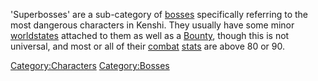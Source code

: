 <noinclude></noinclude> 'Superbosses' are a sub-category of
[bosses](:Category:Bosses "wikilink") specifically referring to the most
dangerous characters in Kenshi. They usually have some minor
[worldstates](World_States.md "wikilink") attached to them as well as a
[Bounty](Bounty.md "wikilink"), though this is not universal, and most or
all of their [combat](Combat_Strategies.md "wikilink")
[stats](Statistics.md "wikilink") are above 80 or 90.<noinclude>
</noinclude>

[Category:Characters](Category:Characters "wikilink")
[Category:Bosses](Category:Bosses "wikilink")